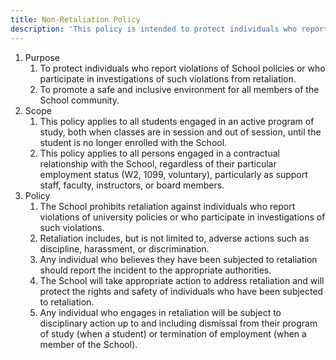 ```yaml
---
title: Non-Retaliation Policy
description: 'This policy is intended to protect individuals who report violations of school policies or who participate in investigations of such violations from retaliation, and to promote a safe and inclusive environment for all members of the school community.'
---
```


1. Purpose
   1. To protect individuals who report violations of School policies or who participate in investigations of such violations from retaliation.
   2. To promote a safe and inclusive environment for all members of the School community.
2. Scope
   1. This policy applies to all students engaged in an active program of study, both when classes are in session and out of session, until the student is no longer enrolled with the School.
   2. This policy applies to all persons engaged in a contractual relationship with the School, regardless of their particular employment status (W2, 1099, voluntary), particularly as support staff, faculty, instructors, or board members.
3. Policy
   1. The School prohibits retaliation against individuals who report violations of university policies or who participate in investigations of such violations.
   2. Retaliation includes, but is not limited to, adverse actions such as discipline, harassment, or discrimination.
   3. Any individual who believes they have been subjected to retaliation should report the incident to the appropriate authorities.
   4. The School will take appropriate action to address retaliation and will protect the rights and safety of individuals who have been subjected to retaliation.
   5. Any individual who engages in retaliation will be subject to disciplinary action up to and including dismissal from their program of study (when a student) or termination of employment (when a member of the School).
